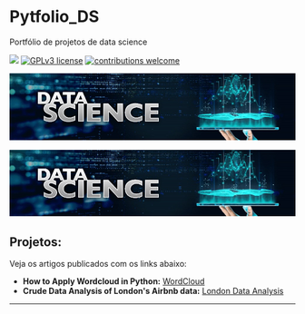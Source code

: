 # Pytfolio_DS
Portfólio de projetos de data science


[![](https://img.shields.io/badge/python-3.7+-blue.svg)](https://www.python.org/downloads/release/python-365/) [![GPLv3 license](https://img.shields.io/badge/License-GPLv3-blue.svg)](http://perso.crans.org/besson/LICENSE.html) [![contributions welcome](https://img.shields.io/badge/contributions-welcome-brightgreen.svg?style=flat)](https://github.com/carlosfab/data_science/issues)

<p align="center">
  <img src="/images/banner.jpeg" >
</p>


<img  alt="Alt text" src="/images/banner.jpeg">

## Projetos:
Veja os artigos publicados com os links abaixo:

* **How to Apply Wordcloud in Python:** [WordCloud](https://colab.research.google.com/drive/1NNlYmhw-lRX13lce6rr8jzR4J_q5CHsU)
* **Crude Data Analysis of London's Airbnb data:** [London Data Analysis](https://colab.research.google.com/drive/1vc8mKj7OL-rw1udNtnbbbd7c4Wy-rau-)

---

